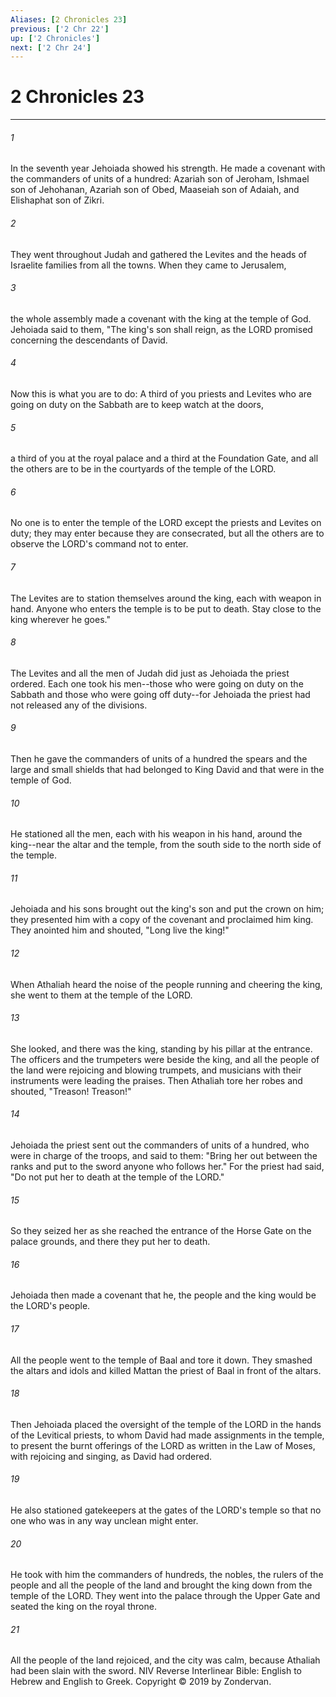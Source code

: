 ```yaml
---
Aliases: [2 Chronicles 23]
previous: ['2 Chr 22']
up: ['2 Chronicles']
next: ['2 Chr 24']
---
```

# 2 Chronicles 23

***


###### 1 
In the seventh year Jehoiada showed his strength. He made a covenant with the commanders of units of a hundred: Azariah son of Jeroham, Ishmael son of Jehohanan, Azariah son of Obed, Maaseiah son of Adaiah, and Elishaphat son of Zikri. 

###### 2 
They went throughout Judah and gathered the Levites and the heads of Israelite families from all the towns. When they came to Jerusalem, 

###### 3 
the whole assembly made a covenant with the king at the temple of God. Jehoiada said to them, "The king's son shall reign, as the LORD promised concerning the descendants of David. 

###### 4 
Now this is what you are to do: A third of you priests and Levites who are going on duty on the Sabbath are to keep watch at the doors, 

###### 5 
a third of you at the royal palace and a third at the Foundation Gate, and all the others are to be in the courtyards of the temple of the LORD. 

###### 6 
No one is to enter the temple of the LORD except the priests and Levites on duty; they may enter because they are consecrated, but all the others are to observe the LORD's command not to enter. 

###### 7 
The Levites are to station themselves around the king, each with weapon in hand. Anyone who enters the temple is to be put to death. Stay close to the king wherever he goes." 

###### 8 
The Levites and all the men of Judah did just as Jehoiada the priest ordered. Each one took his men--those who were going on duty on the Sabbath and those who were going off duty--for Jehoiada the priest had not released any of the divisions. 

###### 9 
Then he gave the commanders of units of a hundred the spears and the large and small shields that had belonged to King David and that were in the temple of God. 

###### 10 
He stationed all the men, each with his weapon in his hand, around the king--near the altar and the temple, from the south side to the north side of the temple. 

###### 11 
Jehoiada and his sons brought out the king's son and put the crown on him; they presented him with a copy of the covenant and proclaimed him king. They anointed him and shouted, "Long live the king!" 

###### 12 
When Athaliah heard the noise of the people running and cheering the king, she went to them at the temple of the LORD. 

###### 13 
She looked, and there was the king, standing by his pillar at the entrance. The officers and the trumpeters were beside the king, and all the people of the land were rejoicing and blowing trumpets, and musicians with their instruments were leading the praises. Then Athaliah tore her robes and shouted, "Treason! Treason!" 

###### 14 
Jehoiada the priest sent out the commanders of units of a hundred, who were in charge of the troops, and said to them: "Bring her out between the ranks and put to the sword anyone who follows her." For the priest had said, "Do not put her to death at the temple of the LORD." 

###### 15 
So they seized her as she reached the entrance of the Horse Gate on the palace grounds, and there they put her to death. 

###### 16 
Jehoiada then made a covenant that he, the people and the king would be the LORD's people. 

###### 17 
All the people went to the temple of Baal and tore it down. They smashed the altars and idols and killed Mattan the priest of Baal in front of the altars. 

###### 18 
Then Jehoiada placed the oversight of the temple of the LORD in the hands of the Levitical priests, to whom David had made assignments in the temple, to present the burnt offerings of the LORD as written in the Law of Moses, with rejoicing and singing, as David had ordered. 

###### 19 
He also stationed gatekeepers at the gates of the LORD's temple so that no one who was in any way unclean might enter. 

###### 20 
He took with him the commanders of hundreds, the nobles, the rulers of the people and all the people of the land and brought the king down from the temple of the LORD. They went into the palace through the Upper Gate and seated the king on the royal throne. 

###### 21 
All the people of the land rejoiced, and the city was calm, because Athaliah had been slain with the sword. NIV Reverse Interlinear Bible: English to Hebrew and English to Greek. Copyright © 2019 by Zondervan.
